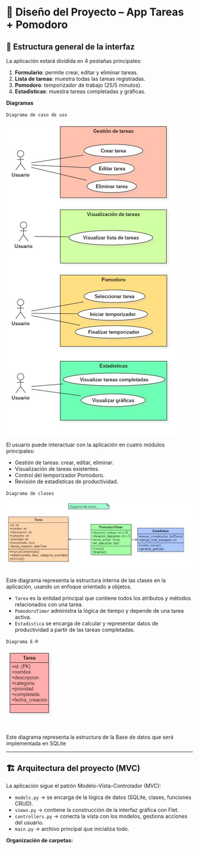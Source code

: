 # 🎨 Diseño del Proyecto – App Tareas + Pomodoro

## 🧭 Estructura general de la interfaz

La aplicación estará dividida en 4 pestañas principales:

1. **Formulario**: permite crear, editar y eliminar tareas.
2. **Lista de tareas**: muestra todas las tareas registradas.
3. **Pomodoro**: temporizador de trabajo (25/5 minutos).
4. **Estadísticas**: muestra tareas completadas y gráficas.

**Diagramas**

`Diagrama de caso de uso`

![Casos de uso](Diagrams/diagrama_caso_de_uso.png)

El usuario puede interactuar con la aplicación en cuatro módulos principales:

- Gestión de tareas: crear, editar, eliminar.
- Visualización de tareas existentes.
- Control del temporizador Pomodoro.
- Revisión de estadísticas de productividad.

`Diagrama de clases`

![Clases](Diagrams/diagrama_clases.jpg)

Este diagrama representa la estructura interna de las clases en la aplicación, usando un enfoque orientado a objetos.

- `Tarea` es la entidad principal que contiene todos los atributos y métodos relacionados con una tarea.
- `PomodoroTimer` administra la lógica de tiempo y depende de una tarea activa.
- `Estadistica` se encarga de calcular y representar datos de productividad a partir de las tareas completadas.

`Diagrama E-R`

![Entidad-Relación](Diagrams/ER.jpg)

Este diagrama representa la estructura de la Base de datos que será implementada en SQLite

---

## 🏗️ Arquitectura del proyecto (MVC)

La aplicación sigue el patrón Modelo–Vista–Controlador (MVC):

- `models.py` → se encarga de la lógica de datos (SQLite, clases, funciones CRUD).
- `views.py` → contiene la construcción de la interfaz gráfica con Flet.
- `controllers.py` → conecta la vista con los modelos, gestiona acciones del usuario.
- `main.py` → archivo principal que inicializa todo.

**Organización de carpetas:**
